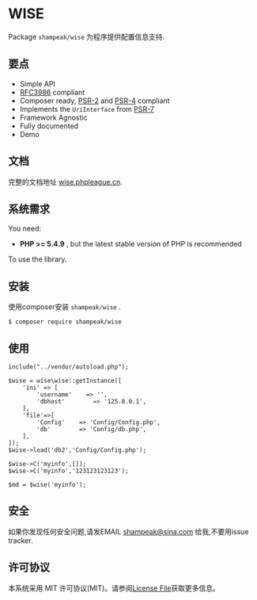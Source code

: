 WISE
=======

Package `shampeak/wise` 为程序提供配置信息支持.

要点
------

- Simple API
- [RFC3986](http://tools.ietf.org/html/rfc3986) compliant
- Composer ready, [PSR-2][] and [PSR-4][] compliant
- Implements the `UriInterface` from [PSR-7][]
- Framework Agnostic
- Fully documented
- Demo

文档
------

完整的文档地址 [wise.phpleague.cn](http://wise.phpleague.cn).

系统需求
-------

You need:

- **PHP >= 5.4.9** , but the latest stable version of PHP is recommended

To use the library.

安装
-------

使用composer安装 `shampeak/wise` .

```
$ composer require shampeak/wise
```

使用
-------

```
include("../vendor/autoload.php");

$wise = wise\wise::getInstance([
    'ini' => [
        'username'    => '',
        'dbhost'        => '125.0.0.1',
    ],
    'file'=>[
        'Config'    => 'Config/Config.php',
        'db'        => 'Config/db.php',
    ],
]);
$wise->load('db2','Config/Config.php');

$wise->C('myinfo',[]);
$wise->C('myinfo','123123123123');

$md = $wise('myinfo');
```

安全
-------

如果你发现任何安全问题,请发EMAIL shampeak@sina.com 给我,不要用issue tracker.

许可协议
-------

本系统采用 MIT 许可协议(MIT)。请参阅[License File](LICENSE)获取更多信息。

[PSR-2]: http://www.php-fig.org/psr/psr-2/
[PSR-4]: http://www.php-fig.org/psr/psr-4/
[PSR-7]: http://www.php-fig.org/psr/psr-7/
